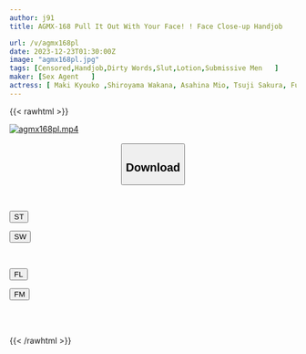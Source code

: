 ```yaml
---
author: j91
title: AGMX-168 Pull It Out With Your Face! ! Face Close-up Handjob

url: /v/agmx168pl
date: 2023-12-23T01:30:00Z
image: "agmx168pl.jpg"
tags: [Censored,Handjob,Dirty Words,Slut,Lotion,Submissive Men	 ]
maker: [Sex Agent   ]
actress: [ Maki Kyouko ,Shiroyama Wakana, Asahina Mio, Tsuji Sakura, Fujii Leila,  Nishioka Ema ,Yukikawa Ouka ]
---
```



{{< rawhtml >}}

<div class="video" data-videoid="wx44g3V860fJwvb">
    <a href="javascript:;">
        <img src="/v/agmx168pl/agmx168pl.jpg" width="WIDTH" height="HEIGHT" alt="agmx168pl.mp4" loading="lazy">
    </a>
</div>

<script type="text/javascript" src="https://j91.asia/asset/on-demand-st.js"></script>

<br>
  <link rel="stylesheet" href="https://j91.asia/asset/bs5.css">
  
  <center>
  <button class="btn btn-primary" type="button" data-bs-toggle="collapse" data-bs-target=".multi-collapse" aria-expanded="false" aria-controls="multiCollapseExample1 multiCollapseExample2"><h2>Download</h2></button></center>
</p>
<div class="row">
  <div class="col">
    <div class="collapse multi-collapse" id="multiCollapseExample1">
      <div class="card card-body">
	      	      <br>
<div class="buttons">  
<p><a href="https://streamtape.to/v/wx44g3V860fJwvb" target="_blank"><button class="btn-hover color-3"><i class="fa fa-download"></i> ST</button></a></p>
<p><a href="https://flaswish.com/p17n95iqd1uz" target="_blank"><button class="btn-hover color-2"><i class="fa fa-download"></i> SW</button></a></p></div>
    </div>
  </div>
</div>
  <div class="col">
    <div class="collapse multi-collapse" id="multiCollapseExample2">
      <div class="card card-body">
	      <br>
<div class="buttons">
<p><a href="javascript:;" target="_blank"><button class="btn-hover color-9"><i class="fa fa-download"></i> FL</button></a></p>
<p><a href="javascript:;" target="_blank"><button class="btn-hover color-8"><i class="fa fa-download"></i> FM</button></a></p></div>
<br><br>
      </div>
    </div>
  </div>
</div>

{{< /rawhtml >}}
